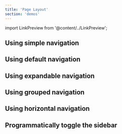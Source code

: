 ```yaml
---
title: 'Page Layout'
section: 'demos'
---
```


import LinkPreview from '@content/../LinkPreview';

## Using simple navigation

<LinkPreview name="Simple Nav" path="/documentation/react/demos/pagelayout/pagelayoutsimplenav" />

## Using default navigation

<LinkPreview name="Default Nav" path="/documentation/react/demos/pagelayout/pagelayoutdefaultnav" />

## Using expandable navigation

<LinkPreview name="Expandable Nav" path="/documentation/react/demos/pagelayout/pagelayoutexpandablenav" />

## Using grouped navigation

<LinkPreview name="Grouped Nav" path="/documentation/react/demos/pagelayout/pagelayoutgroupsnav" />

## Using horizontal navigation

<LinkPreview name="Horizontal Nav" path="/documentation/react/demos/pagelayout/pagelayouthorizontalnav" />

## Programmatically toggle the sidebar

<LinkPreview name="Manual Nav" path="/documentation/react/demos/pagelayout/pagelayoutmanualnav" />

